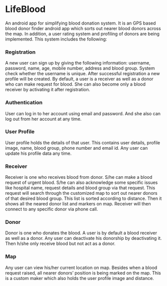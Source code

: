 # LifeBlood 

An android app for simplifying blood donation system. It is an GPS based blood donor finder android app which sorts out nearer blood donors across the map. In addition, a user rating system and profiling of donors are being implemented. This system includes the following:

### Registration
A new user can sign up by giving the following information: username, password, name, age, mobile number, address and blood group. System check whether the username is unique. After successful registration a new profile will be created. By default, a user is a receiver as well as a donor who can make request for blood. She can also become only a blood receiver by activating it after registration.

### Authentication
User can log in to her account using email and password. And she also can log out from her account at any time.

### User Profile
User profile holds the details of that user. This contains user details, profile image, name, blood group, phone number and email id. Any user can update his profile data any time.

### Receiver
Receiver is one who receives blood from donor. S/he can make a blood request of urgent blood. S/he can also acknowledge some specific issues like hospital name, request details and blood group via that request. This request will search through the customized map to sort out nearer donors of that desired blood group. This list is sorted according to distance. Then it shows all the neared donor list and markers on map. Receiver will then connect to any specific donor via phone call.

### Donor
Donor is one who donates the blood. A user is by default a blood receiver as well as a donor. Any user can deactivate his donorship by deactivating it. Then h/she only receive blood but not act as a donor.

### Map
Any user can view his/her current location on map. Besides when a blood request raised, all nearer donors’ position is being marked on the map. This is a custom maker which also holds the user profile image and distance.
